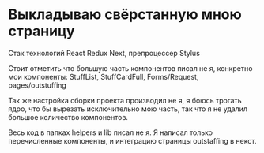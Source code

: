 # Выкладываю свёрстанную мною страницу

Стак технологий React Redux Next, препроцессер Stylus

Стоит отметить что большую часть компонентов писал не я, конкретно мои компоненты:  StuffList, StuffCardFull, Forms/Request, pages/outstuffing 

Так же настройка сборки проекта производил не я, я боюсь трогать ядро, что бы вырезать исключительно мою часть, так что я не удалил большое количество компонентов.

Весь код в папках helpers и lib писал не я. Я написал только перечисленные компоненты, и интеграцию страницы outstaffing в некст. 
